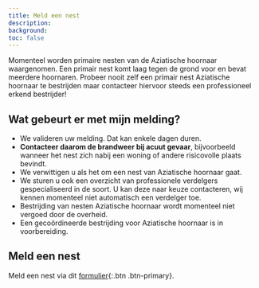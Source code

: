 ```yaml
---
title: Meld een nest
description:
background:
toc: false
---
```


Momenteel worden primaire nesten van de Aziatische hoornaar waargenomen. Een primair nest komt laag tegen de grond voor en bevat meerdere hoornaren. Probeer nooit zelf een primair nest Aziatische hoornaar te bestrijden maar contacteer hiervoor steeds een professioneel erkend bestrijder! 

## Wat gebeurt er met mijn melding?

- We valideren uw melding. Dat kan enkele dagen duren.
- **Contacteer daarom de brandweer bij acuut gevaar**, bijvoorbeeld wanneer het nest zich nabij een woning of andere risicovolle plaats bevindt.
- We verwittigen u als het om een nest van Aziatische hoornaar gaat.
- We sturen u ook een overzicht van professionele verdelgers gespecialiseerd in de soort. U kan deze naar keuze contacteren, wij kennen momenteel niet automatisch een verdelger toe.
- Bestrijding van nesten Aziatische hoornaar wordt momenteel niet vergoed door de overheid. 
- Een gecoördineerde bestrijding voor Aziatische hoornaar is in voorbereiding.

## Meld een nest

Meld een nest via dit [formulier](/report-nest-form/){:.btn .btn-primary}.

